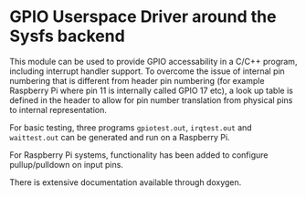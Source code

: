 # GPIO Userspace Driver around the Sysfs backend
This module can be used to provide GPIO accessability in a C/C++ program, including interrupt handler support.
To overcome the issue of internal pin numbering that is different from header pin numbering (for example Raspberry Pi 
where pin 11 is internally called GPIO 17 etc), a look up table is defined in the header to allow for pin number 
translation from physical pins to internal representation.

For basic testing, three programs `gpiotest.out`, `irqtest.out` and `waittest.out` can be generated and run on a Raspberry Pi.

For Raspberry Pi systems, functionality has been added to configure pullup/pulldown on input pins.

There is extensive documentation available through doxygen.